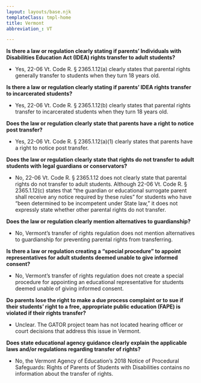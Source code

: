 ```yaml
---
layout: layouts/base.njk
templateClass: tmpl-home
title: Vermont
abbreviation_: VT

---
```

**Is there a law or regulation clearly stating if parents’ Individuals with Disabilities Education Act (IDEA) rights transfer to adult students?**

* Yes, 22-06 Vt. Code R. § 2365.1.12(a) clearly states that parental rights generally transfer to students when they turn 18 years old.

**Is there a law or regulation clearly stating if parents’ IDEA rights transfer to incarcerated students?**

* Yes, 22-06 Vt. Code R. § 2365.1.12(b) clearly states that parental rights transfer to incarcerated students when they turn 18 years old.

**Does the law or regulation clearly state that parents have a right to notice post transfer?**

* Yes, 22-06 Vt. Code R. § 2365.1.12(a)(1) clearly states that parents have a right to notice post transfer.

**Does the law or regulation clearly state that rights do not transfer to adult students with legal guardians or conservators?**

* No, 22-06 Vt. Code R. § 2365.1.12 does not clearly state that parental rights do not transfer to adult students. Although 22-06 Vt. Code R. § 2365.1.12(c) states that “the guardian or educational surrogate parent shall receive any notice required by these rules” for students who have “been determined to be incompetent under State law,” it does not expressly state whether other parental rights do not transfer.

**Does the law or regulation clearly mention alternatives to guardianship?**

* No, Vermont’s transfer of rights regulation does not mention alternatives to guardianship for preventing parental rights from transferring.

**Is there a law or regulation creating a “special procedure” to appoint representatives for adult students deemed unable to give informed consent?**

* No, Vermont’s transfer of rights regulation does not create a special procedure for appointing an educational representative for students deemed unable of giving informed consent.

**Do parents lose the right to make a due process complaint or to sue if their students’ right to a free, appropriate public education (FAPE) is violated if their rights transfer?**

* Unclear. The GATOR project team has not located hearing officer or court decisions that address this issue in Vermont.

**Does state educational agency guidance clearly explain the applicable laws and/or regulations regarding transfer of rights?**

* No, the Vermont Agency of Education’s 2018 Notice of Procedural Safeguards: Rights of Parents of Students with Disabilities contains no information about the transfer of rights.